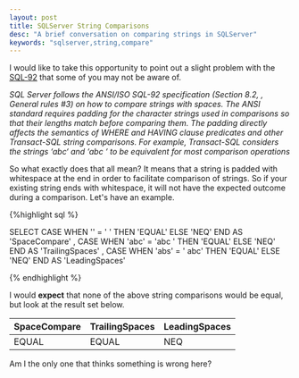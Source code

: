 ```yaml
---
layout: post
title: SQLServer String Comparisons
desc: "A brief conversation on comparing strings in SQLServer"
keywords: "sqlserver,string,compare"
---
```


I would like to take this opportunity to point out a slight problem with the [SQL-92](http://www.contrib.andrew.cmu.edu/~shadow/sql/sql1992.txt) that some of you may not be aware of.

*SQL Server follows the ANSI/ISO SQL-92 specification (Section 8.2, <Comparison Predicate>, General rules #3) on how to compare strings with spaces. The ANSI standard requires padding for the character strings used in comparisons so that their lengths match before comparing them. The padding directly affects the semantics of WHERE and HAVING clause predicates and other Transact-SQL string comparisons. For example, Transact-SQL considers the strings ‘abc‘ and ‘abc ‘ to be equivalent for most comparison operations*

So what exactly does that all mean?  It means that a string is padded with whitespace at the end in order to facilitate comparison of strings.  So if your existing string ends with whitespace, it will not have the expected outcome during a comparison.  Let's have an example.

{%highlight sql %}

SELECT
	CASE WHEN '' = '     ' THEN 'EQUAL' ELSE 'NEQ' END AS 'SpaceCompare'
	, CASE WHEN 'abc' = 'abc     ' THEN 'EQUAL' ELSE 'NEQ' END AS 'TrailingSpaces'
	, CASE WHEN 'abs' = '     abc' THEN 'EQUAL' ELSE 'NEQ' END AS 'LeadingSpaces'

{% endhighlight %}

I would **expect** that none of the above string comparisons would be equal, but look at the result set below.


|SpaceCompare|TrailingSpaces|LeadingSpaces|
|------------|--------------|-------------|
|EQUAL       |EQUAL         |NEQ          |

Am I the only one that thinks something is wrong here?
